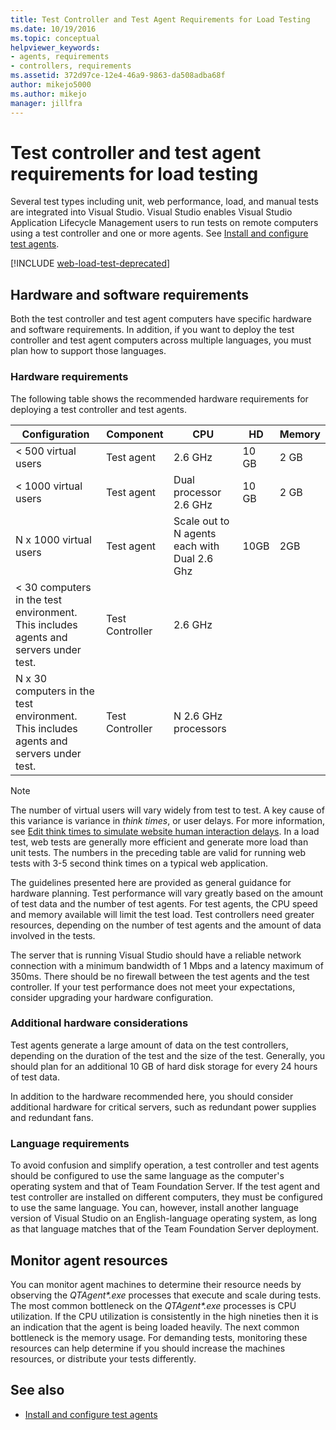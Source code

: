 ```yaml
---
title: Test Controller and Test Agent Requirements for Load Testing
ms.date: 10/19/2016
ms.topic: conceptual
helpviewer_keywords:
- agents, requirements
- controllers, requirements
ms.assetid: 372d97ce-12e4-46a9-9863-da508adba68f
author: mikejo5000
ms.author: mikejo
manager: jillfra
---
```

# Test controller and test agent requirements for load testing

Several test types including unit, web performance, load, and manual tests are integrated into Visual Studio. Visual Studio enables Visual Studio Application Lifecycle Management users to run tests on remote computers using a test controller and one or more agents. See [Install and configure test agents](../test/lab-management/install-configure-test-agents.md).

[!INCLUDE [web-load-test-deprecated](includes/web-load-test-deprecated.md)]

## Hardware and software requirements

Both the test controller and test agent computers have specific hardware and software requirements. In addition, if you want to deploy the test controller and test agent computers across multiple languages, you must plan how to support those languages.

### Hardware requirements

The following table shows the recommended hardware requirements for deploying a test controller and test agents.

|**Configuration**|**Component**|**CPU**|**HD**|**Memory**|
|-|-------------------|-|------------|-|
|< 500 virtual users|Test agent|2.6 GHz|10 GB|2 GB|
|< 1000 virtual users|Test agent|Dual processor 2.6 GHz|10 GB|2 GB|
|N x 1000 virtual users|Test agent|Scale out to N agents each with Dual 2.6 Ghz|10GB|2GB|
|\< 30 computers in the test environment. This includes agents and servers under test.|Test Controller|2.6 GHz|||
|N x 30 computers in the test environment. This includes agents and servers under test.|Test Controller|N 2.6 GHz processors|||

> [!NOTE]
> The number of virtual users will vary widely from test to test. A key cause of this variance is variance in *think times*, or user delays. For more information, see [Edit think times to simulate website human interaction delays](../test/edit-think-times-in-load-test-scenarios.md). In a load test, web tests are generally more efficient and generate more load than unit tests. The numbers in the preceding table are valid for running web tests with 3-5 second think times on a typical web application.

The guidelines presented here are provided as general guidance for hardware planning. Test performance will vary greatly based on the amount of test data and the number of test agents. For test agents, the CPU speed and memory available will limit the test load. Test controllers need greater resources, depending on the number of test agents and the amount of data involved in the tests.

The server that is running Visual Studio should have a reliable network connection with a minimum bandwidth of 1 Mbps and a latency maximum of 350ms. There should be no firewall between the test agents and the test controller. If your test performance does not meet your expectations, consider upgrading your hardware configuration.

### Additional hardware considerations

Test agents generate a large amount of data on the test controllers, depending on the duration of the test and the size of the test. Generally, you should plan for an additional 10 GB of hard disk storage for every 24 hours of test data.

In addition to the hardware recommended here, you should consider additional hardware for critical servers, such as redundant power supplies and redundant fans.

### Language requirements

To avoid confusion and simplify operation, a test controller and test agents should be configured to use the same language as the computer's operating system and that of Team Foundation Server. If the test agent and test controller are installed on different computers, they must be configured to use the same language. You can, however, install another language version of Visual Studio on an English-language operating system, as long as that language matches that of the Team Foundation Server deployment.

## Monitor agent resources

You can monitor agent machines to determine their resource needs by observing the *QTAgent\*.exe* processes that execute and scale during tests. The most common bottleneck on the *QTAgent\*.exe* processes is CPU utilization. If the CPU utilization is consistently in the high nineties then it is an indication that the agent is being loaded heavily. The next common bottleneck is the memory usage. For demanding tests, monitoring these resources can help determine if you should increase the machines resources, or distribute your tests differently.

## See also

- [Install and configure test agents](../test/lab-management/install-configure-test-agents.md)
